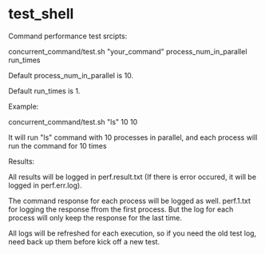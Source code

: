 # test_shell
Command performance test srcipts:

concurrent_command/test.sh "your_command" process_num_in_parallel run_times

Default process_num_in_parallel is 10.

Default run_times is 1.


Example:

concurrent_command/test.sh "ls" 10 10

It will run "ls" command with 10 processes in parallel, and each process will run the command for 10 times


Results:

All results will be logged in perf.result.txt (If there is error occured, it will be logged in perf.err.log).

The command response for each process will be logged as well. 
perf.1.txt for logging the response ffrom the first process.
But the log for each process will only keep the response for the last time.

All logs will be refreshed for each execution, so if you need the old test log, need back up them before kick off a new test.

